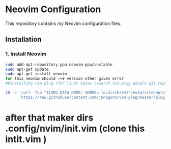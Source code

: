# Neovim Configuration

This repository contains my Neovim configuration files.

## Installation

### 1. Install Neovim

```bash
sudo add-apt-repository ppa:neovim-ppa/unstable
sudo apt-get update
sudo apt-get install neovim
for this neovim should >=8 version other gives error
##installing vim plug (for linux below (search vim-plug google git repo))

sh -c 'curl -fLo "${XDG_DATA_HOME:-$HOME/.local/share}"/nvim/site/autoload/plug.vim --create-dirs \
       https://raw.githubusercontent.com/junegunn/vim-plug/master/plug.vim'
```

# after that maker dirs .config/nvim/init.vim (clone this intit.vim )
